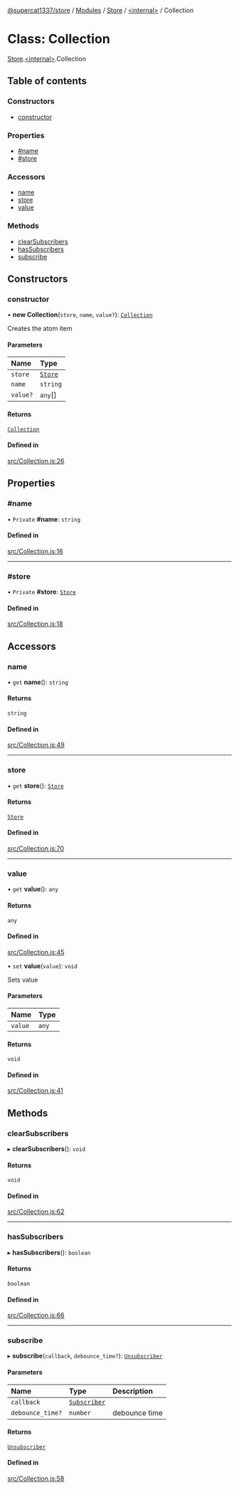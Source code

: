 [@supercat1337/store](../README.md) / [Modules](../modules.md) / [Store](../modules/Store.md) / [\<internal\>](../modules/Store._internal_.md) / Collection

# Class: Collection

[Store](../modules/Store.md).[\<internal\>](../modules/Store._internal_.md).Collection

## Table of contents

### Constructors

- [constructor](Store._internal_.Collection.md#constructor)

### Properties

- [#name](Store._internal_.Collection.md##name)
- [#store](Store._internal_.Collection.md##store)

### Accessors

- [name](Store._internal_.Collection.md#name)
- [store](Store._internal_.Collection.md#store)
- [value](Store._internal_.Collection.md#value)

### Methods

- [clearSubscribers](Store._internal_.Collection.md#clearsubscribers)
- [hasSubscribers](Store._internal_.Collection.md#hassubscribers)
- [subscribe](Store._internal_.Collection.md#subscribe)

## Constructors

### constructor

• **new Collection**(`store`, `name`, `value?`): [`Collection`](Store._internal_.Collection.md)

Creates the atom item

#### Parameters

| Name | Type |
| :------ | :------ |
| `store` | [`Store`](Store.Store.md) |
| `name` | `string` |
| `value?` | `any`[] |

#### Returns

[`Collection`](Store._internal_.Collection.md)

#### Defined in

[src/Collection.js:26](https://github.com/supercat911/store/blob/16260db142b39a71815a2e295e40b73206c20e5c/src/Collection.js#L26)

## Properties

### #name

• `Private` **#name**: `string`

#### Defined in

[src/Collection.js:16](https://github.com/supercat911/store/blob/16260db142b39a71815a2e295e40b73206c20e5c/src/Collection.js#L16)

___

### #store

• `Private` **#store**: [`Store`](Store.Store.md)

#### Defined in

[src/Collection.js:18](https://github.com/supercat911/store/blob/16260db142b39a71815a2e295e40b73206c20e5c/src/Collection.js#L18)

## Accessors

### name

• `get` **name**(): `string`

#### Returns

`string`

#### Defined in

[src/Collection.js:49](https://github.com/supercat911/store/blob/16260db142b39a71815a2e295e40b73206c20e5c/src/Collection.js#L49)

___

### store

• `get` **store**(): [`Store`](Store.Store.md)

#### Returns

[`Store`](Store.Store.md)

#### Defined in

[src/Collection.js:70](https://github.com/supercat911/store/blob/16260db142b39a71815a2e295e40b73206c20e5c/src/Collection.js#L70)

___

### value

• `get` **value**(): `any`

#### Returns

`any`

#### Defined in

[src/Collection.js:45](https://github.com/supercat911/store/blob/16260db142b39a71815a2e295e40b73206c20e5c/src/Collection.js#L45)

• `set` **value**(`value`): `void`

Sets value

#### Parameters

| Name | Type |
| :------ | :------ |
| `value` | `any` |

#### Returns

`void`

#### Defined in

[src/Collection.js:41](https://github.com/supercat911/store/blob/16260db142b39a71815a2e295e40b73206c20e5c/src/Collection.js#L41)

## Methods

### clearSubscribers

▸ **clearSubscribers**(): `void`

#### Returns

`void`

#### Defined in

[src/Collection.js:62](https://github.com/supercat911/store/blob/16260db142b39a71815a2e295e40b73206c20e5c/src/Collection.js#L62)

___

### hasSubscribers

▸ **hasSubscribers**(): `boolean`

#### Returns

`boolean`

#### Defined in

[src/Collection.js:66](https://github.com/supercat911/store/blob/16260db142b39a71815a2e295e40b73206c20e5c/src/Collection.js#L66)

___

### subscribe

▸ **subscribe**(`callback`, `debounce_time?`): [`Unsubscriber`](../modules/Store.md#unsubscriber)

#### Parameters

| Name | Type | Description |
| :------ | :------ | :------ |
| `callback` | [`Subscriber`](../modules/Store._internal_.md#subscriber-2) |  |
| `debounce_time?` | `number` | debounce time |

#### Returns

[`Unsubscriber`](../modules/Store.md#unsubscriber)

#### Defined in

[src/Collection.js:58](https://github.com/supercat911/store/blob/16260db142b39a71815a2e295e40b73206c20e5c/src/Collection.js#L58)
